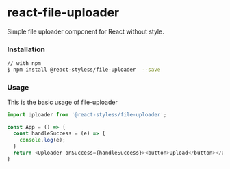 # react-file-uploader

Simple file uploader component for React without style.

### Installation

```bash
// with npm
$ npm install @react-styless/file-uploader  --save
```

### Usage

This is the basic usage of file-uploader

```Javascript
import Uploader from '@react-styless/file-uploader';

const App = () => {
  const handleSuccess = (e) => {
    console.log(e);
  }
  return <Uploader onSuccess={handleSuccess}><button>Upload</button></Uploader>;
}
```
